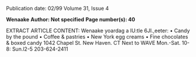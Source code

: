 Publication date: 02/99
Volume 31, Issue 4

**Wenaake**
**Author: Not specified**
**Page number(s): 40**

EXTRACT ARTICLE CONTENT:
Wenaake 
yoardag 
a IU:tle 
6JI.,eeter: 
• Candy by the pound 
• Coffee & pastries 
• New York egg creams 
• Fine chocolates 
& boxed candy 
1042 Chapel St. 
New Haven. CT 
Next to WAVE 
Mon.-Sat. 10-8: Sun.l2-5 
203-624-2411